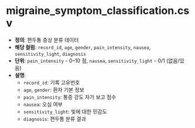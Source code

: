 # migraine_symptom_classification.csv

- **정의**: 편두통 증상 분류 데이터  
- **해당 컬럼**: `record_id`, `age`, `gender`, `pain_intensity`, `nausea`, `sensitivity_light`, `diagnosis`  
- **단위**: `pain_intensity` - 0–10 점, `nausea`, `sensitivity_light` - 0/1 (없음/있음)  
- **설명**:  
  - `record_id`: 기록 고유번호  
  - `age`, `gender`: 환자 기본 정보  
  - `pain_intensity`: 통증 강도 자가 보고 점수  
  - `nausea`: 오심 여부  
  - `sensitivity_light`: 빛에 대한 민감도  
  - `diagnosis`: 편두통 분류 결과  

